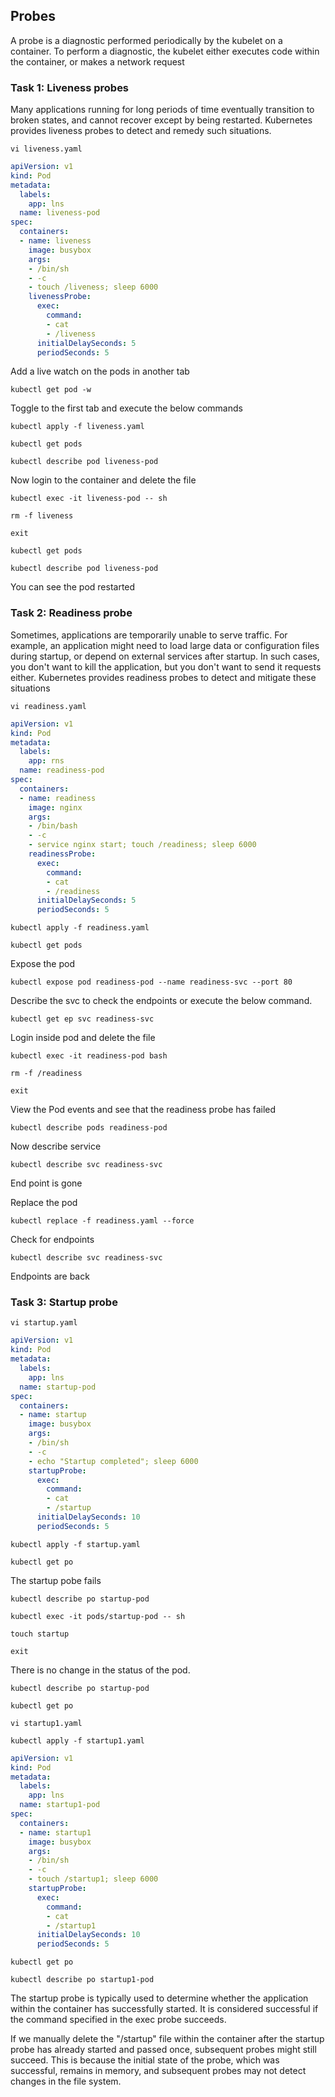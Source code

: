 ## Probes
A probe is a diagnostic performed periodically by the kubelet on a container. To perform a diagnostic, the kubelet either executes code within the container, or makes a network request


### Task 1: Liveness probes

Many applications running for long periods of time eventually transition to broken states, and cannot recover except by being restarted. Kubernetes provides liveness probes to detect and remedy such situations.
```	  
vi liveness.yaml
```
```yaml
apiVersion: v1
kind: Pod
metadata:
  labels:
    app: lns
  name: liveness-pod
spec:
  containers:
  - name: liveness
    image: busybox
    args:
    - /bin/sh
    - -c
    - touch /liveness; sleep 6000
    livenessProbe:
      exec:
        command:
        - cat
        - /liveness
      initialDelaySeconds: 5
      periodSeconds: 5
```
Add a live watch on the pods in another tab
```
kubectl get pod -w
```
Toggle to the first tab and execute the below commands
```
kubectl apply -f liveness.yaml
```
```	  
kubectl get pods	  
```
```
kubectl describe pod liveness-pod
``` 
Now login to the container and delete the file
```
kubectl exec -it liveness-pod -- sh 
```
```
rm -f liveness
```
```
exit
```
```
kubectl get pods
```
```
kubectl describe pod liveness-pod
```
You can see the pod restarted

 
### Task 2: Readiness probe

Sometimes, applications are temporarily unable to serve traffic. For example, an application might need to load large data or configuration files during startup, or depend on external services after startup. In such cases, you don't want to kill the application, but you don't want to send it requests either. Kubernetes provides readiness probes to detect and mitigate these situations

```
vi readiness.yaml
```
```yaml
apiVersion: v1
kind: Pod
metadata:
  labels:
    app: rns
  name: readiness-pod
spec:
  containers:
  - name: readiness
    image: nginx
    args:
    - /bin/bash
    - -c
    - service nginx start; touch /readiness; sleep 6000
    readinessProbe:
      exec:
        command:
        - cat
        - /readiness
      initialDelaySeconds: 5
      periodSeconds: 5
```
```	  
kubectl apply -f readiness.yaml
```
```
kubectl get pods
```
Expose the pod
```
kubectl expose pod readiness-pod --name readiness-svc --port 80 
```
Describe the svc to check the endpoints or execute the below command.
```
kubectl get ep svc readiness-svc
```
Login inside pod and delete the file 
```
kubectl exec -it readiness-pod bash 
```
```
rm -f /readiness
```
```
exit
```

View the Pod events and see that the readiness probe has failed
```
kubectl describe pods readiness-pod
```
Now describe service
```
kubectl describe svc readiness-svc
```
End point is gone

Replace the pod
```
kubectl replace -f readiness.yaml --force
```
Check for endpoints
```
kubectl describe svc readiness-svc
```
Endpoints are back


### Task 3: Startup probe
```
vi startup.yaml
```
```yaml
apiVersion: v1
kind: Pod
metadata:
  labels:
    app: lns
  name: startup-pod
spec:
  containers:
  - name: startup
    image: busybox
    args:
    - /bin/sh
    - -c
    - echo "Startup completed"; sleep 6000
    startupProbe:
      exec:
        command:
        - cat
        - /startup
      initialDelaySeconds: 10
      periodSeconds: 5
```
```
kubectl apply -f startup.yaml
```
```
kubectl get po
```
The startup pobe fails
```
kubectl describe po startup-pod 
```
```
kubectl exec -it pods/startup-pod -- sh
```
```
touch startup
```
```
exit
```
There is no change in the status of the pod.
```
kubectl describe po startup-pod 
```
```
kubectl get po
```
```
vi startup1.yaml
```
```
kubectl apply -f startup1.yaml 
```
```yaml
apiVersion: v1
kind: Pod
metadata:
  labels:
    app: lns
  name: startup1-pod
spec:
  containers:
  - name: startup1
    image: busybox
    args:
    - /bin/sh
    - -c
    - touch /startup1; sleep 6000
    startupProbe:
      exec:
        command:
        - cat
        - /startup1
      initialDelaySeconds: 10
      periodSeconds: 5
```
```
kubectl get po
```
```
kubectl describe po startup1-pod
```

The startup probe is typically used to determine whether the application within the container has successfully started. It is considered successful if the command specified in the exec probe succeeds.

If we manually delete the "/startup" file within the container after the startup probe has already started and passed once, subsequent probes might still succeed. This is because the initial state of the probe, which was successful, remains in memory, and subsequent probes may not detect changes in the file system.
